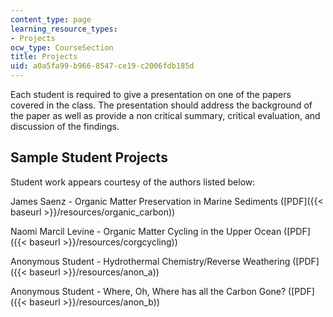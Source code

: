 ```yaml
---
content_type: page
learning_resource_types:
- Projects
ocw_type: CourseSection
title: Projects
uid: a0a5fa99-b966-8547-ce19-c2006fdb185d
---
```


Each student is required to give a presentation on one of the papers covered in the class. The presentation should address the background of the paper as well as provide a non critical summary, critical evaluation, and discussion of the findings.

Sample Student Projects
-----------------------

Student work appears courtesy of the authors listed below:

James Saenz - Organic Matter Preservation in Marine Sediments ([PDF]({{< baseurl >}}/resources/organic_carbon))

Naomi Marcil Levine - Organic Matter Cycling in the Upper Ocean ([PDF]({{< baseurl >}}/resources/corgcycling))

Anonymous Student - Hydrothermal Chemistry/Reverse Weathering ([PDF]({{< baseurl >}}/resources/anon_a))

Anonymous Student - Where, Oh, Where has all the Carbon Gone? ([PDF]({{< baseurl >}}/resources/anon_b))